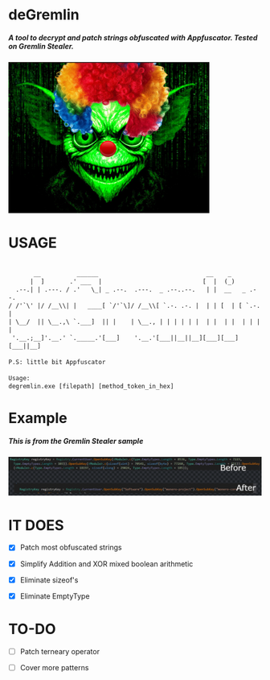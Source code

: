 # deGremlin
##### A tool to decrypt and patch strings obfuscated with Appfuscator. Tested on Gremlin Stealer.
<img src="images/clown.png" alt="Clown" width="400" height="300">



# USAGE

````

       __          ______                              __    _
      |  ]       .' ___  |                            [  |  (_)
  .--.| | .---. / .'   \_| _ .--.  .---.  _ .--..--.   | |  __   _ .--.
/ /'`\' |/ /__\\| |   ____[ `/'`\]/ /__\\[ `.-. .-. |  | | [  | [ `.-. |
| \__/  || \__.,\ `.___]  || |    | \__., | | | | | |  | |  | |  | | | |
 '.__.;__]'.__.' `._____.'[___]    '.__.'[___||__||__][___][___][___||__]
                                                                        P.S: little bit Appfuscator

Usage:
degremlin.exe [filepath] [method_token_in_hex]
````


# Example
##### This is from the Gremlin Stealer sample
![](images/before_after.png)


# IT DOES
- [x] Patch most obfuscated strings
- [x] Simplify Addition and XOR mixed boolean arithmetic
- [x] Eliminate sizeof's
- [x] Eliminate EmptyType


# TO-DO
- [ ] Patch terneary operator
- [ ] Cover more patterns


